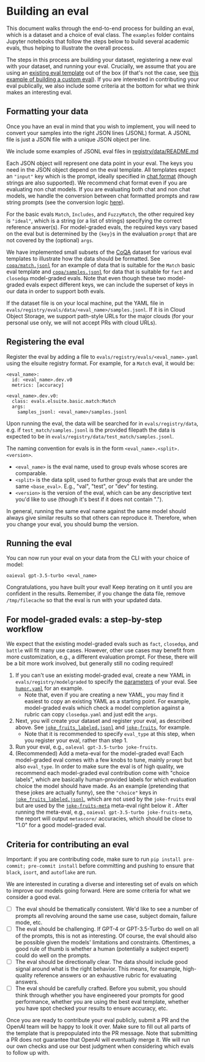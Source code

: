# Building an eval

This document walks through the end-to-end process for building an eval, which is a dataset and a choice of eval class. The `examples` folder contains Jupyter notebooks that follow the steps below to build several academic evals, thus helping to illustrate the overall process.

The steps in this process are building your dataset, registering a new eval with your dataset, and running your eval. Crucially, we assume that you are using an [existing eval template](eval-templates.md) out of the box (if that's not the case, see [this example of building a custom eval](custom-eval.md)). If you are interested in contributing your eval publically, we also include some criteria at the bottom for what we think makes an interesting eval.

## Formatting your data

Once you have an eval in mind that you wish to implement, you will need to convert your samples into the right JSON lines (JSONL) format. A JSONL file is just a JSON file with a unique JSON object per line.

We include some examples of JSONL eval files in [registry/data/README.md](../evals/registry/data/README.md)

Each JSON object will represent one data point in your eval. The keys you need in the JSON object depend on the eval template. All templates expect an `"input"` key which is the prompt, ideally specified in [chat format](https://platform.openai.com/docs/guides/chat/introduction) (though strings are also supported). We recommend chat format even if you are evaluating non chat models. If you are evaluating both chat and non chat models, we handle the conversion between chat formatted prompts and raw string prompts (see the conversion logic [here](../evals/prompt/base.py)).

For the basic evals `Match`, `Includes`, and `FuzzyMatch`, the other required key is `"ideal"`, which is a string (or a list of strings) specifying the correct reference answer(s). For model-graded evals, the required keys vary based on the eval but is determined by the `{key}`s in the evaluation `prompt` that are not covered by the (optional) `args`.

We have implemented small subsets of the [CoQA](https://stanfordnlp.github.io/coqa/) dataset for various eval templates to illustrate how the data should be formatted. See [`coqa/match.jsonl`](../evals/registry/data/coqa/match.jsonl) for an example of data that is suitable for the `Match` basic eval template and [`coqa/samples.jsonl`](../evals/registry/data/coqa/samples.jsonl) for data that is suitable for `fact` and `closedqa` model-graded evals. Note that even though these two model-graded evals expect different keys, we can include the superset of keys in our data in order to support both evals.

If the dataset file is on your local machine, put the YAML file in `evals/registry/evals/data/<eval_name>/samples.jsonl`. If it is in Cloud Object Storage, we support path-style URLs for the major clouds (for your personal use only, we will not accept PRs with cloud URLs).

## Registering the eval

Register the eval by adding a file to `evals/registry/evals/<eval_name>.yaml` using the elsuite registry format. For example, for a `Match` eval, it would be:
```
<eval_name>:
  id: <eval_name>.dev.v0
  metrics: [accuracy]

<eval_name>.dev.v0:
  class: evals.elsuite.basic.match:Match
  args:
    samples_jsonl: <eval_name>/samples.jsonl
```

Upon running the eval, the data will be searched for in `evals/registry/data`, e.g. if `test_match/samples.jsonl` is the provided filepath the data is expected to be in `evals/registry/data/test_match/samples.jsonl`. 

The naming convention for evals is in the form `<eval_name>.<split>.<version>`.
- `<eval_name>` is the eval name, used to group evals whose scores are comparable.
- `<split>` is the data split, used to further group evals that are under the same `<base_eval>`. E.g., "val", "test", or "dev" for testing.
- `<version>` is the version of the eval, which can be any descriptive text you'd like to use (though it's best if it does not contain ".").

In general, running the same eval name against the same model should always give similar results so that others can reproduce it. Therefore, when you change your eval, you should bump the version.

## Running the eval

You can now run your eval on your data from the CLI with your choice of model:
```
oaieval gpt-3.5-turbo <eval_name>
```
Congratulations, you have built your eval! Keep iterating on it until you are confident in the results. Remember, if you change the data file, remove `/tmp/filecache` so that the eval is run with your updated data.

## For model-graded evals: a step-by-step workflow

We expect that the existing model-graded evals such as `fact`, `closedqa`, and `battle` will fit many use cases. However, other use cases may benefit from more customization, e.g., a different evaluation prompt. For these, there will be a bit more work involved, but generally still no coding required!

1. If you can't use an existing model-graded eval, create a new YAML in `evals/registry/modelgraded` to specify the [parameters](eval-templates.md#parameters-for-model-graded-evals) of your eval. See [`humor.yaml`](../evals/registry/modelgraded/humor.yaml) for an example.
    - Note that, even if you are creating a new YAML, you may find it easiest to copy an existing YAML as a starting point. For example, model-graded evals which check a model completion against a rubric can copy `closedqa.yaml` and just edit the `args`.
2. Next, you will create your dataset and register your eval, as described above. See [`joke_fruits_labeled.jsonl`](../evals/registry/data/test_metaeval/joke_fruits_labeled.jsonl) and [`joke-fruits`](../evals/registry/evals/test-modelgraded.yaml), for example.
    - Note that it is recommended to specify `eval_type` at this step, when you register your eval, rather than step 1.
3. Run your eval, e.g., `oaleval gpt-3.5-turbo joke-fruits`.
4. (Recommended) Add a meta-eval for the model-graded eval! Each model-graded eval comes with a few knobs to tune, mainly `prompt` but also `eval_type`. In order to make sure the eval is of high quality, we recommend each model-graded eval contribution come with "choice labels", which are basically human-provided labels for which evaluation choice the model should have made. As an example (pretending that these jokes are actually funny), see the `"choice"` keys in [`joke_fruits_labeled.jsonl`](../evals/registry/data/test_metaeval/joke_fruits_labeled.jsonl), which are not used by the `joke-fruits` eval but are used by the [`joke-fruits-meta`](../evals/registry/evals/test-modelgraded.yaml) meta-eval right below it . After running the meta-eval, e.g., `oaieval gpt-3.5-turbo joke-fruits-meta`, the report will output `metascore/` accuracies, which should be close to "1.0" for a good model-graded eval.

## Criteria for contributing an eval

Important: if you are contributing code, make sure to run `pip install pre-commit; pre-commit install` before committing and pushing to ensure that `black`, `isort`, and `autoflake` are run.

We are interested in curating a diverse and interesting set of evals on which to improve our models going forward. Here are some criteria for what we consider a good eval.
- [ ] The eval should be thematically consistent. We'd like to see a number of prompts all revolving around the same use case, subject domain, failure mode, etc.
- [ ] The eval should be challenging. If GPT-4 or GPT-3.5-Turbo do well on all of the prompts, this is not as interesting. Of course, the eval should also be possible given the models' limitations and constraints. Oftentimes, a good rule of thumb is whether a human (potentially a subject expert) could do well on the prompts.
- [ ] The eval should be directionally clear. The data should include good signal around what is the right behavior. This means, for example, high-quality reference answers or an exhaustive rubric for evaluating answers.
- [ ] The eval should be carefully crafted. Before you submit, you should think through whether you have engineered your prompts for good performance, whether you are using the best eval template, whether you have spot checked your results to ensure accuracy, etc.

Once you are ready to contribute your eval publicly, submit a PR and the OpenAI team will be happy to look it over. Make sure to fill out all parts of the template that is prepopulated into the PR message. Note that submitting a PR does not guarantee that OpenAI will eventually merge it. We will run our own checks and use our best judgment when considering which evals to follow up with.
